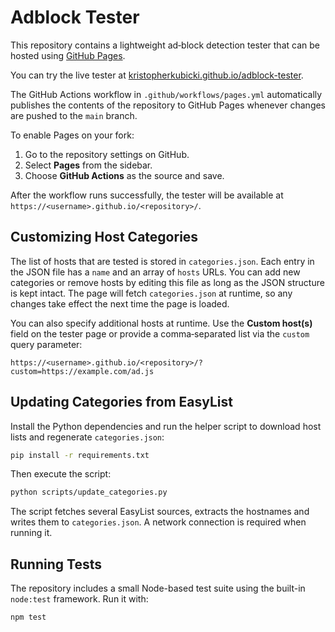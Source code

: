 # Adblock Tester

This repository contains a lightweight ad‑block detection tester that can be hosted using [GitHub Pages](https://pages.github.com/).

You can try the live tester at [kristopherkubicki.github.io/adblock-tester](https://kristopherkubicki.github.io/adblock-tester/).

The GitHub Actions workflow in `.github/workflows/pages.yml` automatically publishes the contents of the repository to GitHub Pages whenever changes are pushed to the `main` branch.

To enable Pages on your fork:

1. Go to the repository settings on GitHub.
2. Select **Pages** from the sidebar.
3. Choose **GitHub Actions** as the source and save.

After the workflow runs successfully, the tester will be available at `https://<username>.github.io/<repository>/`.

## Customizing Host Categories

The list of hosts that are tested is stored in `categories.json`. Each entry in
the JSON file has a `name` and an array of `hosts` URLs. You can add new
categories or remove hosts by editing this file as long as the JSON structure is
kept intact. The page will fetch `categories.json` at runtime, so any changes
take effect the next time the page is loaded.

You can also specify additional hosts at runtime. Use the **Custom host(s)**
field on the tester page or provide a comma‑separated list via the `custom`
query parameter:

```
https://<username>.github.io/<repository>/?custom=https://example.com/ad.js
```


## Updating Categories from EasyList

Install the Python dependencies and run the helper script to download host lists
and regenerate `categories.json`:

```bash
pip install -r requirements.txt
```

Then execute the script:

```bash
python scripts/update_categories.py
```

The script fetches several EasyList sources, extracts the hostnames and writes
them to `categories.json`. A network connection is required when running it.


## Running Tests

The repository includes a small Node-based test suite using the built-in
`node:test` framework. Run it with:

```
npm test
```
